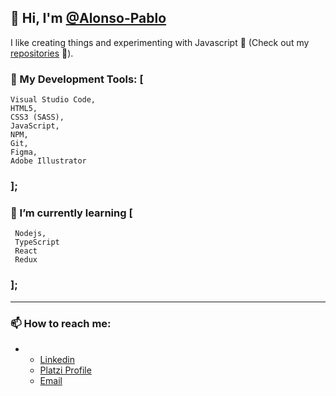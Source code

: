 
## 👋 Hi, I'm [@Alonso-Pablo](https://github.com/Alonso-Pablo "What's Up!")

I like creating things and experimenting with Javascript 💛
(Check out my [repositories](https://github.com/Alonso-Pablo?tab=repositories "My repositories 💻") 👀).

### 🌲 My Development Tools: [
	Visual Studio Code,
	HTML5,
	CSS3 (SASS),
	JavaScript,
	NPM,
	Git,
	Figma,
	Adobe Illustrator
### ];

### 🌱 I’m currently learning [
	 Nodejs,
	 TypeScript
	 React
	 Redux
### ];

------------

### 📫 How to reach me:
-
	- [Linkedin](https://www.linkedin.com/in/pablo-nicol%C3%A1s-alonso-884510211/ "My linkedin profile")
	- [Platzi Profile](https://platzi.com/p/Alonso-Pablo/ "My Platzi profile")
	- [Email](mailto:someone@yoursite.com "Send me an email")
	
<!---
------------
- Repository:
- 0001 - Work in Progress
- E523 - Clone
- 7E57 - Test
- F11E - Files


Alonso-Pablo/Alonso-Pablo is a ✨ special ✨ repository because its `README.md` (this file) appears on your GitHub profile.
You can click the Preview link to take a look at your changes.
--->
